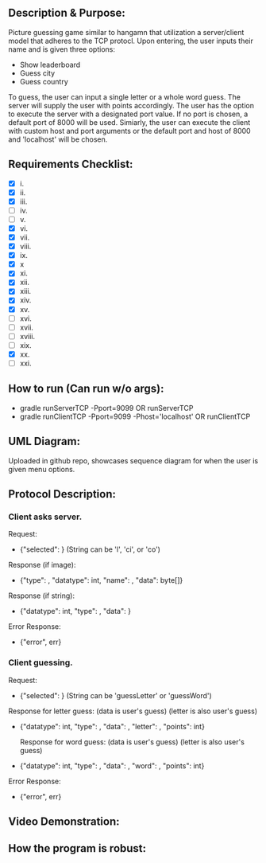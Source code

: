 ## Description & Purpose:

  Picture guessing game similar to hangamn that utilization a server/client model that adheres to the TCP protocl. Upon entering, the user inputs their name
  and is given three options:
  - Show leaderboard
  - Guess city
  - Guess country
  
  To guess, the user can input a single letter or a whole word guess. The server will supply the user with points accordingly. The user has the option to 
  execute the server with a designated port value. If no port is chosen, a default port of 8000 will be used. Simiarly, the user can execute the client with
  custom host and port arguments or the default port and host of 8000 and 'localhost' will be chosen.

## Requirements Checklist:
- [x] i.
- [x] ii.
- [x] iii.
- [ ] iv.
- [ ] v.
- [x] vi.
- [x] vii.
- [x] viii.
- [x] ix.
- [x] x
- [x] xi.
- [x] xii.
- [x] xiii.
- [x] xiv.
- [x] xv.
- [ ] xvi.
- [ ] xvii.
- [ ] xviii.
- [ ] xix.
- [x] xx.
- [ ] xxi.

## How to run (Can run w/o args):
- gradle runServerTCP -Pport=9099 OR runServerTCP
- gradle runClientTCP -Pport=9099 -Phost='localhost' OR runClientTCP


## UML Diagram:
  Uploaded in github repo, showcases sequence diagram for when the user is given menu options.

## Protocol Description:
### Client asks server.
Request:
- {"selected": <String>} (String can be 'l', 'ci', or 'co')
 
 Response (if image):
- {"type": <String>, "datatype": int, "name": <String>, "data": byte[]}
 
 Response (if string):
- {"datatype": int, "type": <String>, "data": <String>}
 
 Error Response:
- {"error", err}
### Client guessing.
Request:
- {"selected": <String>} (String can be 'guessLetter' or 'guessWord')
 
 Response for letter guess: (data is user's guess) (letter is also user's guess)
- {"datatype": int, "type": <String>, "data": <String>, "letter": <String>, "points": int}
 
  Response for word guess: (data is user's guess) (letter is also user's guess)
- {"datatype": int, "type": <String>, "data": <String>, "word": <String>, "points": int}
 
 Error Response:
- {"error", err}

## Video Demonstration:



## How the program is robust:
